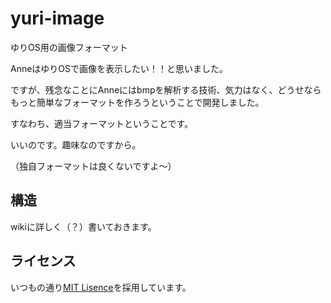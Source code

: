 # yuri-image

ゆりOS用の画像フォーマット

AnneはゆりOSで画像を表示したい！！と思いました。

ですが、残念なことにAnneにはbmpを解析する技術、気力はなく、どうせならもっと簡単なフォーマットを作ろうということで開発しました。

すなわち、適当フォーマットということです。

いいのです。趣味なのですから。

（独自フォーマットは良くないですよ〜）

## 構造

wikiに詳しく（？）書いておきます。

## ライセンス

いつもの通り[MIT Lisence](https://opensource.org/licenses/MIT)を採用しています。
